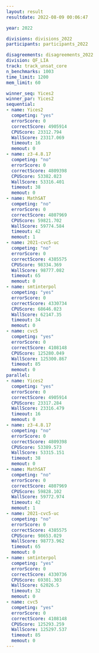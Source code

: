 ```yaml
---
layout: result
resultdate: 2022-08-09 00:06:47

year: 2022

divisions: divisions_2022
participants: participants_2022

disagreements: disagreements_2022
division: QF_LIA
track: track_unsat_core
n_benchmarks: 1003
time_limit: 1200
mem_limit: 60

winner_seq: Yices2
winner_par: Yices2
sequential:
- name: Yices2
  competing: "yes"
  errorScore: 0
  correctScore: 4905914
  CPUScore: 23312.794
  WallScore: 23317.069
  timeout: 16
  memout: 0
- name: z3-4.8.17
  competing: "no"
  errorScore: 0
  correctScore: 4809398
  CPUScore: 53382.023
  WallScore: 53316.401
  timeout: 38
  memout: 0
- name: MathSAT
  competing: "no"
  errorScore: 0
  correctScore: 4807969
  CPUScore: 59821.702
  WallScore: 59774.584
  timeout: 42
  memout: 1
- name: 2021-cvc5-uc
  competing: "no"
  errorScore: 0
  correctScore: 4385575
  CPUScore: 98334.369
  WallScore: 98777.082
  timeout: 65
  memout: 0
- name: smtinterpol
  competing: "yes"
  errorScore: 0
  correctScore: 4330734
  CPUScore: 68646.023
  WallScore: 62147.35
  timeout: 34
  memout: 0
- name: cvc5
  competing: "yes"
  errorScore: 0
  correctScore: 4108148
  CPUScore: 125280.049
  WallScore: 125300.867
  timeout: 85
  memout: 0
parallel:
- name: Yices2
  competing: "yes"
  errorScore: 0
  correctScore: 4905914
  CPUScore: 23317.284
  WallScore: 23316.479
  timeout: 16
  memout: 0
- name: z3-4.8.17
  competing: "no"
  errorScore: 0
  correctScore: 4809398
  CPUScore: 53389.573
  WallScore: 53315.151
  timeout: 38
  memout: 0
- name: MathSAT
  competing: "no"
  errorScore: 0
  correctScore: 4807969
  CPUScore: 59828.102
  WallScore: 59772.974
  timeout: 42
  memout: 1
- name: 2021-cvc5-uc
  competing: "no"
  errorScore: 0
  correctScore: 4385575
  CPUScore: 98653.029
  WallScore: 98773.962
  timeout: 65
  memout: 0
- name: smtinterpol
  competing: "yes"
  errorScore: 0
  correctScore: 4330736
  CPUScore: 69301.303
  WallScore: 62026.5
  timeout: 32
  memout: 0
- name: cvc5
  competing: "yes"
  errorScore: 0
  correctScore: 4108148
  CPUScore: 125293.259
  WallScore: 125297.537
  timeout: 85
  memout: 0
---
```

